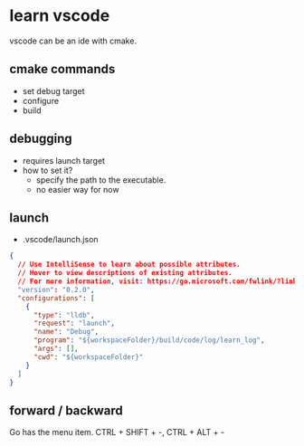 # learn vscode

vscode can be an ide with cmake. 

## cmake commands

- set debug target
- configure
- build

## debugging

- requires launch target
- how to set it?
  - specify the path to the executable.
  - no easier way for now

## launch 

- .vscode/launch.json

```json
{
  // Use IntelliSense to learn about possible attributes.
  // Hover to view descriptions of existing attributes.
  // For more information, visit: https://go.microsoft.com/fwlink/?linkid=830387
  "version": "0.2.0",
  "configurations": [
    {
      "type": "lldb",
      "request": "launch",
      "name": "Debug",
      "program": "${workspaceFolder}/build/code/log/learn_log",
      "args": [],
      "cwd": "${workspaceFolder}"
    }
  ]
}
```

## forward / backward

Go has the menu item. CTRL + SHIFT + -, CTRL + ALT + -










